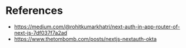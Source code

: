# References

- https://medium.com/@rohitkumarkhatri/next-auth-in-app-router-of-next-js-7df037f7a2ad
- https://www.thetombomb.com/posts/nextjs-nextauth-okta